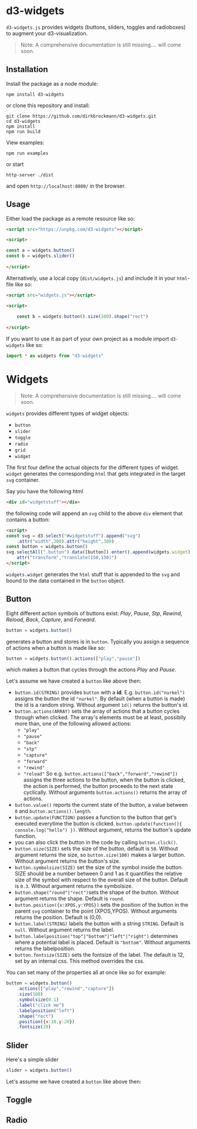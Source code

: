 # d3-widgets

```d3-widgets.js``` provides widgets (buttons, sliders, toggles and radioboxes) to augment your d3-visualization.

> Note: A comprehensive documentation is still missing.... will come soon.

## Installation

Install the package as a node module:

```shell
npm install d3-widgets
```

or clone this repository and install:

```shell
git clone https://github.com/dirkbrockmann/d3-widgets.git
cd d3-widgets
npm install
npm run build
```

View examples:

```shell
npm run examples
```

or start

```shell
http-server ./dist
```

and open `http://localhost:8080/` in the browser.


## Usage

Either load the package as a remote resource like so:

```html
<script src="https://unpkg.com/d3-widgets"></script>
```

```html 
<script>

const a = widgets.button()
const b = widgets.slider()
	
</script>
``` 

Alternatively, use a local copy (`dist/widgets.js`) and include it  in your `html`-file like so:

```html
<script src="widgets.js"></script>
```

```html
<script>
	
	const b = widgets.button().size(100).shape("rect")
	
</script>
```

If you want to use it as part of your own project as a module import `d3-widgets` like so:

```js
import * as widgets from "d3-widgets"
```

# Widgets

> Note: A comprehensive documentation is still missing.... will come soon.

`widgets` provides different types of widget objects:

- `button`
- `slider`
- `toggle`
- `radio`
- `grid`
- `widget`

The first four define the actual objects for the different types of widget. `widget` generates the corresponding `html` that gets integrated in the target `svg` container.

Say you have the following html
```html
<div id="widgetstuff"></div>
```
the following code will append an  `svg` child to the above `div` element that contains a button:
```html
<script>
const svg = d3.select("#widgetstuff").append("svg")
    .attr("width",300).attr("height",300)
const button = widgets.button()
svg.selectAll(".button").data([button]).enter().append(widgets.widget)
    attr("transform","translate(150,150)")
</script>
```

`widgets.widget` generates the `html` stuff that is appended to the `svg` and bound to the data contained in the `button` object.

## Button

Eight different action symbols of buttons exist: _Play_, _Pause_, _Stp_, _Rewind_, _Reload_, _Back_, _Capture_, and _Forward_.

```javascript
button = widgets.button()
``` 
generates a button and stores is in `button`. Typically you assign a sequence of actions when a button is made like so:

```javascript
button = widgets.button().actions(["play","pause"])
```
which makes a button that cycles through the actions _Play_ and _Pause_.

Let's assume we have created a `button` like above then: 

- `button.id(STRING)` provides `button` with a **id**. E.g. `button.id("nurkel")` assigns the button the id `"nurkel"`.  By default (when a button is made) the id is a random string. Without argument `ìd()` returns the button's id.
- `button.actions(ARRAY)` sets the array of actions that a button cycles through when clicked. The array's elements must be at least, possiblly more than, one of the following allowed actions:
    - `"play"`
    - `"pause"`
    - `"back"`
    - `"stp"`
    - `"capture"`
    - `"forward"`
    - `"rewind"`
    - `"reload"`
So e.g. `button.actions(["back","forward","rewind"])` assigns the three actions to the button, when the button is clicked, the action is performed, the button proceeds to the next state cyclically. Without arguments `button.actions()` returns the array of actions.
- `button.value()` reports the current state of the button, a value between `0` and `button.actions().length`.
- `button.update(FUNCTION)` passes a function to the button that get's executed everytime the button is clicked. `button.update(function(){ console.log("hello") })`. Without argument, returns the button's update function.
- you can also click the button in the code by calling `button.click()`.
- `button.size(SIZE)` sets the size of the button, default is `50`. Without argument returns the size, so `button.size(100)` makes a larger button. Without argument returns the button's size.
- `button.symbolsize(SIZE)` set the size of the symbol inside the button. SIZE should be a number between 0 and 1 as it quantifies the relative size of the symbol with respect to the overall size of the button. Default is `0.3`. Without argument returns the symbolsize.
- `button.shape("round"|"rect")`sets the shape of the button. Without argument returns the shape. Default is `round`.
- `button.position({x:XPOS,y:YPOS})` sets the position of the button in the parent `svg` container to the point (XPOS,YPOS). Without arguments returns the position. Default is (0,0).
- `button.label(STRING)` labels the button with a string `STRING`. Default is `null`. Without argument returns the label.
- `button.labelposition("top"|"bottom"|"left"|"right")` determines where a potential label is placed. Default is `"bottom"`. Without arguments returns the labelposition.
- `button.fontsize(SIZE)` sets the fontsize of the label. The default is 12, set by an internal css. This method overrides the css. 

You can set many of the properties all at once like so for example:

```javascript
button = widgets.button()
    .actions(["play","rewind","capture"])
    .size(100)
    .symbolsize(0.1)
    .label("click me")
    .labelposition("left")
    .shape("rect")
    .position({x:10,y:20})
    .fontsize(20)
```

## Slider

Here's a simple slider

```javascript
slider = widgets.button()
```


Let's assume we have created a `button` like above then: 

## Toggle

## Radio